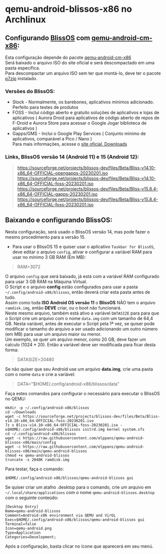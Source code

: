# qemu-android-blissos-x86 no Archlinux

## Configurando [BlissOS](https://blissos.org/) com [qemu-android-cm-x86](https://aur.archlinux.org/packages/qemu-android-cm-x86):

Esta configuração depende do pacote [qemu-android-cm-x86](https://aur.archlinux.org/packages/qemu-android-cm-x86)  
Será baixado o arquivo ISO do site oficial e será descompactado em uma pasta específica.  
Para descompactar um arquivo ISO sem ter que montá-lo, deve ter o pacote [p7zip](https://archlinux.org/packages/extra/x86_64/p7zip/) instalado.  

### Versões do BlissOS:  

* Stock - Normalmente, os barebones, aplicativos mínimos adicionado. Perfeito para testes de produtos  
* FOSS - Inclui código aberto e gratuito soluções de aplicativos e lojas de aplicativos ( Aurora Droid para aplicativos de código aberto de repos de F-Droid e Aurora Store para acessar o Google Jogar biblioteca de aplicativos )  
* Gapps/GMS - Inclui o Google Play Services ( Conjunto mínimo de aplicativos, comparável a Pico / Nano )  
Para mais informações, acesse o [site oficial, Downloads](https://blissos.org/index.html#download)  

### Links, BlissOS versão 14 (Android 11) e 15 (Android 12):  

> https://sourceforge.net/projects/blissos-dev/files/Beta/Bliss-v14.10-x86_64-OFFICIAL-opengapps-20230201.iso
https://sourceforge.net/projects/blissos-dev/files/Beta/Bliss-v14.10-x86_64-OFFICIAL-foss-20230201.iso
https://sourceforge.net/projects/blissos-dev/files/Beta/Bliss-v15.8.4-x86_64-OFFICIAL-gapps-20230201.iso
https://sourceforge.net/projects/blissos-dev/files/Beta/Bliss-v15.8.4-x86_64-OFFICIAL-foss-20230201.iso

## Baixando e configurando BlissOS:  

Nesta configuração, será usado o BlissOS versão 14, mas pode fazer o mesmo procedimento para a versão 15.  
* Para usar o BlissOS 15 e quiser usar o aplicativo `Taskbar for BlissOS`, deve editar o arquivo `config`, ativar e configurar a variável RAM para usar no mínimo 3 GB RAM (Em MB):  

> RAM=3072  

O arquivo `config` que será baixado, já está com a variável RAM configurado para usar 3 GB RAM na Máquina Virtual.  
O Script e o arquivo **config** estão configurados para usar a pasta `~/.config/android-x86/blissos`, então deverá criar esta pasta antes de tudo.  
Assim como toda **ISO Android OS versão 11** o **BlissOS** NÃO tem o arquivo `ramdisk.img`, então **DEVE** criar, ou o boot não funcionará.  
Neste mesmo arquivo, também está ativo a variável `DATASIZE` para para que o Script crie um arquivo com o nome `data.img` com um tamanho de 64,4 GB. Nesta variável, antes de executar o Script pela 1ª vez, se quiser pode modificar o tamanho do arquivo a ser usado adicionando um outro número (em MB) para usar um arquivo maior ou menor.  
Um exemplo, se quer um arquivo menor, como 20 GB, deve fazer um calculo (1024 \* 20). Então a variável deve ser modificada para ficar desta forma:  

> DATASIZE=20480  

Se não quiser que seu Android use um arquivo **data.img**, crie uma pasta com o nome `data` e crie a variável:  

> DATA="$HOME/.config/android-x86/blissos/data"  

Faça estes comandos para configurar o necessário para executar o BlissOS no QEMU:  

```
mkdir -p ~/.config/android-x86/blissos
cd ~/Downloads
wget -c https://sourceforge.net/projects/blissos-dev/files/Beta/Bliss-v14.10-x86_64-OFFICIAL-foss-20230201.iso
7z x Bliss-v14.10-x86_64-OFFICIAL-foss-20230201.iso -o$HOME/.config/android-x86/blissos initrd.img kernel system.sfs
cd ~/.config/android-x86/blissos
wget -c https://raw.githubusercontent.com/elppans/qemu-android-blissos-x86/main/config
wget -c https://raw.githubusercontent.com/elppans/qemu-android-blissos-x86/main/qemu-android-blissos
chmod +x qemu-android-blissos
truncate -s 2048K ramdisk.img
```


Para testar, faça o comando:  

```
$HOME/.config/android-x86/blissos/qemu-android-blissos gui
```

Se quiser criar um atalho .desktop para o comando, crie um arquivo em `~/.local/share/applications` com o nome `qemu-android-blissos.desktop` com o seguinte conteúdo:  

```
[Desktop Entry]
Name=qemu-android-blissos
Comment=Android-x86 environment via QEMU and VirGL
Exec=$HOME/.config/android-x86/blissos/qemu-android-blissos gui
Terminal=false
Icon=qemu-android.png
Type=Application
Categories=Development;
```

Após a configuração, basta clicar no ícone que aparecerá em seu menú.  

